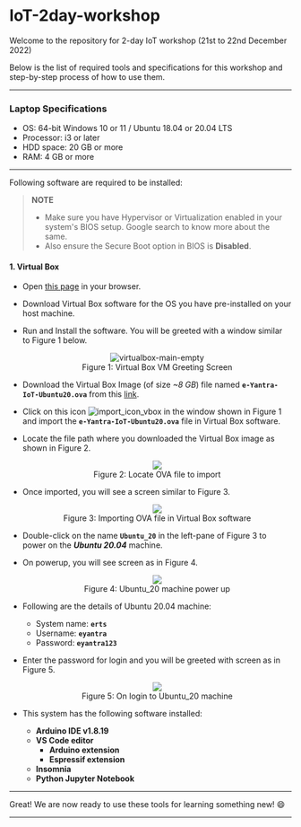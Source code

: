 # IoT-2day-workshop
Welcome to the repository for 2-day IoT workshop (21st to 22nd December 2022) 

Below is the list of required tools and specifications for this workshop and step-by-step process of how to use them.

---

### Laptop Specifications

- OS: 64-bit Windows 10 or 11 / Ubuntu 18.04 or 20.04 LTS
- Processor: i3 or later
- HDD space: 20 GB or more
- RAM: 4 GB or more



---

Following software are required to be installed:

> **NOTE**
>
> - Make sure you have Hypervisor or Virtualization enabled in your system's BIOS setup. Google search to know more about the same.
> - Also ensure the Secure Boot option in BIOS is **Disabled**.

#### 1. Virtual Box

- Open [this page](https://www.virtualbox.org/wiki/Downloads) in your browser.

- Download Virtual Box software for the OS you have pre-installed on your host machine.

- Run and Install the software. You will be greeted with a window similar to Figure 1 below.

  <center><img src="https://raw.githubusercontent.com/kalindkaria/typora-md-assets/master/iot_2day_workshop_dec_22/assets/1_vbox_startup.png" alt="virtualbox-main-empty"></center>

  <center>Figure 1: Virtual Box VM Greeting Screen</center>

- Download the Virtual Box Image (of size *~8 GB*) file named **`e-Yantra-IoT-Ubuntu20.ova`** from this [link]().

- Click on this icon ![import_icon_vbox](https://raw.githubusercontent.com/kalindkaria/typora-md-assets/master/functional_weeder/assets/task_0/vbox_sw/import_icon_vbox.png) in the window shown in Figure 1 and import the **`e-Yantra-IoT-Ubuntu20.ova`** file in Virtual Box software.

- Locate the file path where you downloaded the Virtual Box image as shown in Figure 2.

  <center><img src="https://raw.githubusercontent.com/kalindkaria/typora-md-assets/master/iot_2day_workshop_dec_22/assets/2_vbox_import_ova.png"></center>

  <center>Figure 2: Locate OVA file to import</center>

- Once imported, you will see a screen similar to Figure 3.

  <center><img src="https://raw.githubusercontent.com/kalindkaria/typora-md-assets/master/iot_2day_workshop_dec_22/assets/3_vbox_after_ova_import.png"></center>

  <center>Figure 3:  Importing OVA file in Virtual Box software</center>

- Double-click on the name **`Ubuntu_20`** in the left-pane of Figure 3 to power on the ***Ubuntu 20.04*** machine.

- On powerup, you will see screen as in Figure 4.

  <center><img src="https://raw.githubusercontent.com/kalindkaria/typora-md-assets/master/iot_2day_workshop_dec_22/assets/4_vbox_start_given_vm.png"></center>

  <center>Figure 4: Ubuntu_20 machine power up</center>

- Following are the details of Ubuntu 20.04 machine:

  - System name: **`erts`**
  - Username: **`eyantra`**
  - Password: **`eyantra123`**

- Enter the password for login and you will be greeted with screen as in Figure 5.

  <center><img src="https://raw.githubusercontent.com/kalindkaria/typora-md-assets/master/iot_2day_workshop_dec_22/assets/5_vbox_vm_booted.png"></center>

  <center>Figure 5: On login to Ubuntu_20 machine</center>

- This system has the following software installed:

  - **Arduino IDE v1.8.19**
  - **VS Code editor**
    - **Arduino extension**
    - **Espressif extension**
  - **Insomnia**
  - **Python Jupyter Notebook**

---

Great! We are now ready to use these tools for learning something new! :smile:

---
